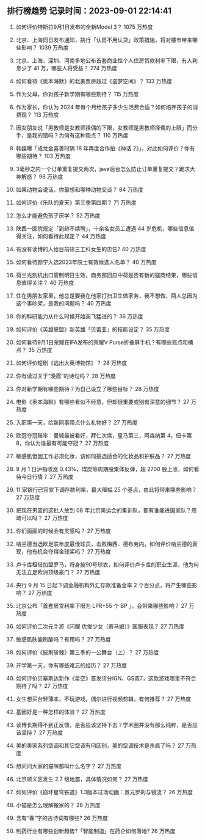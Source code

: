 
## 排行榜趋势 记录时间：2023-09-01 22:14:41
  
  1. 如何评价特斯拉9月1日发布的全新Model 3？ 1075 万热度
    
  2. 北京、上海同日发布通知，执行「认房不用认贷」政策措施，将对楼市带来哪些影响？ 1039 万热度
    
  3. 北京、上海、深圳、河南多地公布首套商业性个人住房贷款利率下限，有人利息少了 41 万，哪些人将受益？ 274 万热度
    
  4. 如何看待《奥本海默》的北美票房超过《盗梦空间》？ 133 万热度
    
  5. 作为父母，你对孩子新学期有哪些期待？ 115 万热度
    
  6. 作为家长，你认为 2024 年每个月给孩子多少生活费合适？如何培养孩子的消费观？ 113 万热度
    
  7. 因女朋友说「男教师是女教师择偶的下限，女教师是男教师择偶的上限」而分手，是我的错吗？为何有这种观点？ 110 万热度
    
  8. 韩媒曝「成龙金喜善时隔 18 年再度合作拍《神话 2》」，对此如何评价？你有哪些期待？ 103 万热度
    
  9. 3毫秒之内一个订单重复提交两次，java后台怎么防止订单重复提交？跪求大神解惑？ 98 万热度
    
  10. 如果动物会说话，你最想和哪种动物交谈？ 84 万热度
    
  11. 如何评价《乐队的夏天》第三季第四期？ 71 万热度
    
  12. 怎么才能避免孩子厌学？ 52 万热度
    
  13. 陕西一医院规定「到龄不续聘」，十余名女员工遭遇 44 岁危机，哪些信息值得关注，如何看待此规定？ 44 万热度
    
  14. 有没有读博的人给目前研三工科女生的忠告? 40 万热度
    
  15. 如何看待颜宁入选2023年院士有效候选人名单？ 40 万热度
    
  16. 荷兰光刻机出口管制明日生效，商务部回应中荷是否有新的磋商结果，哪些信息值得关注？ 40 万热度
    
  17. 住在男朋友家里，他总是要我在他家打扫卫生做家务，我不想做，两人总因为这个事吵架，是我的问题吗？ 40 万热度
    
  18. 你的科研能力从什么时候开始突飞猛进的？ 36 万热度
    
  19. 如何评价《英雄联盟》新英雄「贝蕾亚」的技能设定？ 35 万热度
    
  20. 如何看待9月1日荣耀在IFA发布的荣耀V Purse折叠屏手机？有哪些亮点和槽点？ 35 万热度
    
  21. 如何评价短剧《逃出大英博物馆》？ 28 万热度
    
  22. 你有读过关于“晚霞”的诗句吗？ 28 万热度
    
  23. 你对新学期有哪些期待？为自己设立了哪些目标？ 28 万热度
    
  24. 电影《奥本海默》有哪些看似不经意，但却很重要或别有深意的细节？ 27 万热度
    
  25. 入职第一天，给新同事带点什么礼物好？ 27 万热度
    
  26. 欧冠夺冠赔率：曼城最被看好，拜仁次席，皇马第三，阿森纳第 4，纽卡第 8，你认为谁最有可能夺冠？ 27 万热度
    
  27. 敏感肌但因工作必须化妆，该如何挑选适合的化妆品和护肤品？ 27 万热度
    
  28. 9 月 1 日沪指收涨 0.43%，煤炭等周期股集体反弹，超 2700 股上涨，如何看待今日行情？ 27 万热度
    
  29. 11 家银行已官宣下调存款利率，最大降幅 25 个基点，由此将带来哪些影响？ 27 万热度
    
  30. 把现在男篮的这批人放到 08 年北京奥运会的集训队，都有谁能进国家队？周琦可以吗？ 27 万热度
    
  31. 你们画画的时候会有灵感吗？ 27 万热度
    
  32. 哈兰德当选欧足联年度最佳球员，击败梅西、德布劳内，如何评价哈兰德的表现，他有机会夺得金球奖吗？ 27 万热度
    
  33. 卢卡库租借加盟罗马，将身披90号球衣，如何评价卢卡库的职业生涯，他为何无法立足欧洲顶级豪门？ 27 万热度
    
  34. 央行 9 月 15 日起下调金融机构外汇存款准备金率 2 个百分点，将产生哪些影响？ 27 万热度
    
  35. 北京公布「首套房贷利率下限为  LPR+55 个 BP 」，会带来哪些影响？ 27 万热度
    
  36. 如何评价二次元手游《闪耀 优俊少女（赛马娘）》国服表现？ 27 万热度
    
  37. 敏感肌肤能刷酸吗？有用吗？ 27 万热度
    
  38. 如何评价《披荆斩棘》第三季的一公舞台（上）？ 27 万热度
    
  39. 开学第一天，你有哪些难忘的经历？ 27 万热度
    
  40. 如何评价贝塞斯达新作《星空》首发评分IGN、GS双7，这款游戏哪里不符合期待了吗？ 27 万热度
    
  41. 女生想买台轻薄本，不玩游戏，偶尔进行视频剪辑，有何推荐？ 27 万热度
    
  42. 基因好是一种怎样的体验？ 27 万热度
    
  43. 读博长期得不到正反馈，是否应该坚持下去？学术圈并没有那么纯粹，是否应该坚持？ 27 万热度
    
  44. 美的美家系列空调和其它空调有何区别，美的空调技术是杀疯了吗？ 27 万热度
    
  45. 想问问大家的猫咪都叫什么名字？ 27 万热度
    
  46. 北京顺义区发生 2.7 级地震，具体情况如何？ 27 万热度
    
  47. 如何评价《崩坏星穹铁道》1.3版本过场动画：景元罗刹与镜流？ 26 万热度
    
  48. 小猫是怎么理解搬家的？ 26 万热度
    
  49. 含有“春”字的古诗词有哪些? 26 万热度
    
  50. 制药行业有哪些创新趋势?「智能制造」在药企如何落地? 26 万热度
    